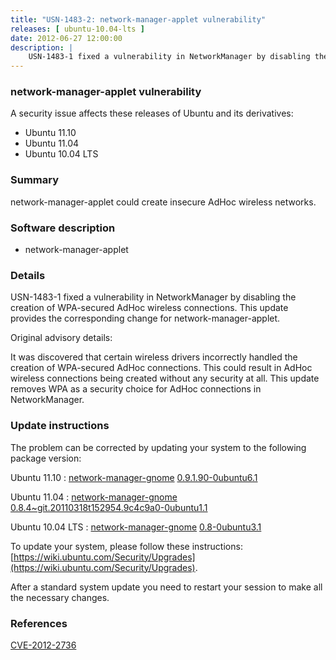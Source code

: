 ```yaml
---
title: "USN-1483-2: network-manager-applet vulnerability"
releases: [ ubuntu-10.04-lts ]
date: 2012-06-27 12:00:00
description: |
    USN-1483-1 fixed a vulnerability in NetworkManager by disabling the creation of WPA-secured AdHoc wireless connections. This update provides the corresponding change for network-manager-applet.
--- 
```

 
### network-manager-applet vulnerability

A security issue affects these releases of Ubuntu and its derivatives:

* Ubuntu 11.10
* Ubuntu 11.04
* Ubuntu 10.04 LTS

### Summary

network-manager-applet could create insecure AdHoc wireless networks. 

### Software description

* network-manager-applet 

### Details

USN-1483-1 fixed a vulnerability in NetworkManager by disabling the creation of WPA-secured AdHoc wireless connections. This update provides the corresponding change for network-manager-applet.

Original advisory details:

 It was discovered that certain wireless drivers incorrectly handled the creation of WPA-secured AdHoc connections. This could result in AdHoc wireless connections being created without any security at all. This update removes WPA as a security choice for AdHoc connections in NetworkManager. 

### Update instructions

The problem can be corrected by updating your system to the following package version:

Ubuntu 11.10
 : [network-manager-gnome](https://launchpad.net/ubuntu/+source/network-manager-applet) <span> [0.9.1.90-0ubuntu6.1](https://launchpad.net/ubuntu/+source/network-manager-applet/0.9.1.90-0ubuntu6.1) </span> 

Ubuntu 11.04
 : [network-manager-gnome](https://launchpad.net/ubuntu/+source/network-manager-applet) <span> [0.8.4~git.20110318t152954.9c4c9a0-0ubuntu1.1](https://launchpad.net/ubuntu/+source/network-manager-applet/0.8.4~git.20110318t152954.9c4c9a0-0ubuntu1.1) </span> 

Ubuntu 10.04 LTS
 : [network-manager-gnome](https://launchpad.net/ubuntu/+source/network-manager-applet) <span> [0.8-0ubuntu3.1](https://launchpad.net/ubuntu/+source/network-manager-applet/0.8-0ubuntu3.1) </span> 

To update your system, please follow these instructions: [https://wiki.ubuntu.com/Security/Upgrades](https://wiki.ubuntu.com/Security/Upgrades).

After a standard system update you need to restart your session to make all the necessary changes. 

### References

 [CVE-2012-2736](http://people.ubuntu.com/~ubuntu-security/cve/CVE-2012-2736)
 
